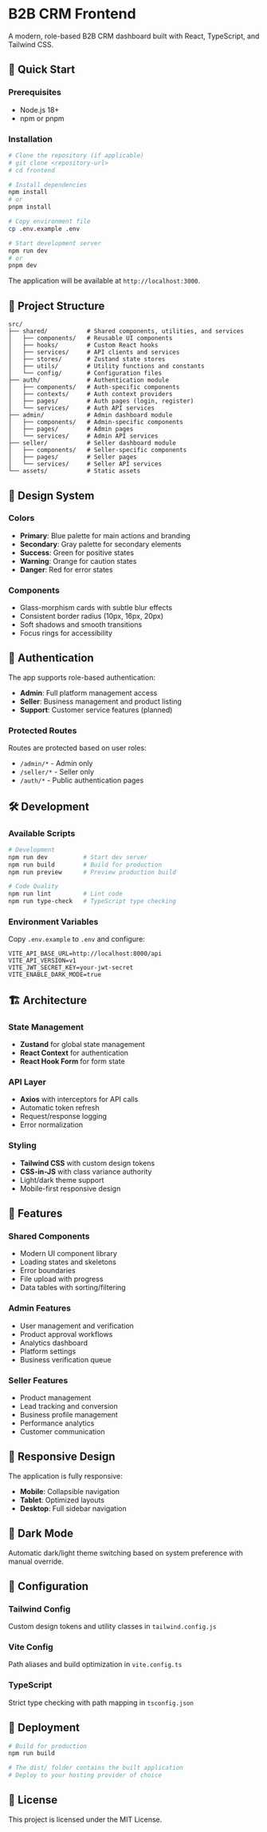 # B2B CRM Frontend

A modern, role-based B2B CRM dashboard built with React, TypeScript, and Tailwind CSS.

## 🚀 Quick Start

### Prerequisites
- Node.js 18+ 
- npm or pnpm

### Installation

```bash
# Clone the repository (if applicable)
# git clone <repository-url>
# cd frontend

# Install dependencies
npm install
# or
pnpm install

# Copy environment file
cp .env.example .env

# Start development server
npm run dev
# or
pnpm dev
```

The application will be available at `http://localhost:3000`.

## 📁 Project Structure

```
src/
├── shared/           # Shared components, utilities, and services
│   ├── components/   # Reusable UI components
│   ├── hooks/        # Custom React hooks
│   ├── services/     # API clients and services
│   ├── stores/       # Zustand state stores
│   ├── utils/        # Utility functions and constants
│   └── config/       # Configuration files
├── auth/             # Authentication module
│   ├── components/   # Auth-specific components
│   ├── contexts/     # Auth context providers
│   ├── pages/        # Auth pages (login, register)
│   └── services/     # Auth API services
├── admin/            # Admin dashboard module
│   ├── components/   # Admin-specific components
│   ├── pages/        # Admin pages
│   └── services/     # Admin API services
├── seller/           # Seller dashboard module
│   ├── components/   # Seller-specific components
│   ├── pages/        # Seller pages
│   └── services/     # Seller API services
└── assets/           # Static assets
```

## 🎨 Design System

### Colors
- **Primary**: Blue palette for main actions and branding
- **Secondary**: Gray palette for secondary elements
- **Success**: Green for positive states
- **Warning**: Orange for caution states
- **Danger**: Red for error states

### Components
- Glass-morphism cards with subtle blur effects
- Consistent border radius (10px, 16px, 20px)
- Soft shadows and smooth transitions
- Focus rings for accessibility

## 🔐 Authentication

The app supports role-based authentication:
- **Admin**: Full platform management access
- **Seller**: Business management and product listing
- **Support**: Customer service features (planned)

### Protected Routes
Routes are protected based on user roles:
- `/admin/*` - Admin only
- `/seller/*` - Seller only
- `/auth/*` - Public authentication pages

## 🛠 Development

### Available Scripts

```bash
# Development
npm run dev          # Start dev server
npm run build        # Build for production
npm run preview      # Preview production build

# Code Quality
npm run lint         # Lint code
npm run type-check   # TypeScript type checking
```

### Environment Variables

Copy `.env.example` to `.env` and configure:

```env
VITE_API_BASE_URL=http://localhost:8000/api
VITE_API_VERSION=v1
VITE_JWT_SECRET_KEY=your-jwt-secret
VITE_ENABLE_DARK_MODE=true
```

## 🏗 Architecture

### State Management
- **Zustand** for global state management
- **React Context** for authentication
- **React Hook Form** for form state

### API Layer
- **Axios** with interceptors for API calls
- Automatic token refresh
- Request/response logging
- Error normalization

### Styling
- **Tailwind CSS** with custom design tokens
- **CSS-in-JS** with class variance authority
- Light/dark theme support
- Mobile-first responsive design

## 🎯 Features

### Shared Components
- Modern UI component library
- Loading states and skeletons
- Error boundaries
- File upload with progress
- Data tables with sorting/filtering

### Admin Features
- User management and verification
- Product approval workflows
- Analytics dashboard
- Platform settings
- Business verification queue

### Seller Features
- Product management
- Lead tracking and conversion
- Business profile management
- Performance analytics
- Customer communication

## 📱 Responsive Design

The application is fully responsive:
- **Mobile**: Collapsible navigation
- **Tablet**: Optimized layouts
- **Desktop**: Full sidebar navigation

## 🌙 Dark Mode

Automatic dark/light theme switching based on system preference with manual override.

## 🔧 Configuration

### Tailwind Config
Custom design tokens and utility classes in `tailwind.config.js`

### Vite Config
Path aliases and build optimization in `vite.config.ts`

### TypeScript
Strict type checking with path mapping in `tsconfig.json`

## 🚢 Deployment

```bash
# Build for production
npm run build

# The dist/ folder contains the built application
# Deploy to your hosting provider of choice
```

## 📄 License

This project is licensed under the MIT License.